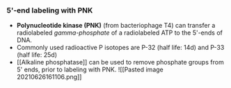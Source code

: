 ### 5'-end labeling with PNK
- __Polynucleotide kinase (PNK)__ (from bacteriophage T4) can transfer a radiolabeled _gamma-phosphate_ of a radiolabeled ATP to the 5'-ends of  DNA. 
- Commonly used radioactive P isotopes are P-32 (half life: 14d) and P-33 (half life: 25d)
- [[Alkaline phosphatase]] can be used to remove phosphate groups from 5' ends, prior to labeling with PNK.
![[Pasted image 20210626161106.png]]
